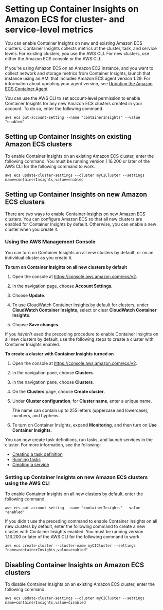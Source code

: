 # Setting up Container Insights on Amazon ECS for cluster\- and service\-level metrics<a name="deploy-container-insights-ECS-cluster"></a>

You can enable Container Insights on new and existing Amazon ECS clusters\. Container Insights collects metrics at the cluster, task, and service levels\. For existing clusters, you use the AWS CLI\. For new clusters, use either the Amazon ECS console or the AWS CLI\.

If you're using Amazon ECS on an Amazon EC2 instance, and you want to collect network and storage metrics from Container Insights, launch that instance using an AMI that includes Amazon ECS agent version 1\.29\. For information about updating your agent version, see [Updating the Amazon ECS Container Agent](https://docs.aws.amazon.com/AmazonECS/latest/developerguide/ecs-agent-update.html)

You can use the AWS CLI to set account\-level permission to enable Container Insights for any new Amazon ECS clusters created in your account\. To do so, enter the following command\.

```
aws ecs put-account-setting --name "containerInsights" --value "enabled"
```

## Setting up Container Insights on existing Amazon ECS clusters<a name="deploy-container-insights-ECS-existing"></a>

To enable Container Insights on an existing Amazon ECS cluster, enter the following command\. You must be running version 1\.16\.200 or later of the AWS CLI for the following command to work\.

```
aws ecs update-cluster-settings --cluster myCICluster --settings name=containerInsights,value=enabled
```

## Setting up Container Insights on new Amazon ECS clusters<a name="deploy-container-insights-ECS-new"></a>

There are two ways to enable Container Insights on new Amazon ECS clusters\. You can configure Amazon ECS so that all new clusters are enabled for Container Insights by default\. Otherwise, you can enable a new cluster when you create it\.

### Using the AWS Management Console<a name="deploy-container-insights-ECS-new-console"></a>

You can turn on Container Insights on all new clusters by default, or on an individual cluster as you create it\.

**To turn on Container Insights on all new clusters by default**

1. Open the console at [https://console\.aws\.amazon\.com/ecs/v2](https://console.aws.amazon.com/ecs/v2)\.

1. In the navigation page, choose **Account Settings**\.

1. Choose **Update**\.

1.  To use CloudWatch Container Insights by default for clusters, under **CloudWatch Container Insights**, select or clear **CloudWatch Container Insights**\.

1. Choose **Save changes**\.

If you haven't used the preceding procedure to enable Container Insights on all new clusters by default, use the following steps to create a cluster with Container Insights enabled\.

**To create a cluster with Container Insights turned on**

1. Open the console at [https://console\.aws\.amazon\.com/ecs/v2](https://console.aws.amazon.com/ecs/v2)\.

1. In the navigation pane, choose **Clusters**\.

1. In the navigation pane, choose **Clusters**\.

1. On the **Clusters** page, choose **Create cluster**\.

1. Under **Cluster configuration**, for **Cluster name**, enter a unique name\.

   The name can contain up to 255 letters \(uppercase and lowercase\), numbers, and hyphens\.

1. To turn on Container Insights, expand **Monitoring**, and then turn on **Use Container Insights**\.

You can now create task definitions, run tasks, and launch services in the cluster\. For more information, see the following:
+ [Creating a task definition](https://docs.aws.amazon.com/AmazonECS/latest/developerguide/create-task-definition.html)
+ [Running tasks](https://docs.aws.amazon.com/AmazonECS/latest/developerguide/ecs_run_task-v2.html)
+ [Creating a service](https://docs.aws.amazon.com/AmazonECS/latest/developerguide/create-service-console-v2.html)

### Setting up Container Insights on new Amazon ECS clusters using the AWS CLI<a name="deploy-container-insights-ECS-CLI"></a>

To enable Container Insights on all new clusters by default, enter the following command\.

```
aws ecs put-account-setting --name "containerInsights" --value "enabled"
```

If you didn't use the preceding command to enable Container Insights on all new clusters by default, enter the following command to create a new cluster with Container Insights enabled\. You must be running version 1\.16\.200 or later of the AWS CLI for the following command to work\.

```
aws ecs create-cluster --cluster-name myCICluster --settings "name=containerInsights,value=enabled"
```

## Disabling Container Insights on Amazon ECS clusters<a name="deploy-container-insights-ECS-disable"></a>

To disable Container Insights on an existing Amazon ECS cluster, enter the following command\.

```
aws ecs update-cluster-settings --cluster myCICluster --settings name=containerInsights,value=disabled
```